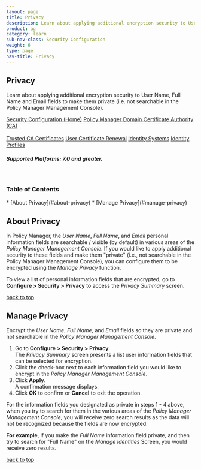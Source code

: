 ```yaml
---
layout: page
title: Privacy
description: Learn about applying additional encryption security to User Name, Full Name and Email fields to make them private (i.e. not searchable in the Policy Manager Management Console).
product: ag
category: learn
sub-nav-class: Security Configuration
weight:	6
type: page
nav-title: Privacy
---
```


## Privacy
Learn about applying additional encryption security to User Name, Full Name and Email fields to make them private (i.e. not searchable in the Policy Manager Management Console).

<a href="../security_config/security_configuration_toc.html" class="button secondary">Security Configuration (Home)</a> <a href="../security_config/policy_manager_domain.html" class="button secondary">Policy Manager Domain </a> <a href="../security_config/certificate_authority.html" class="button secondary">Certificate Authority (CA)</a> <br><br> <a href="../security_config/trusted_ca_certificates.html" class="button secondary">Trusted CA Certificates</a> <a href="../security_config/user_certificate_renewal.html" class="button secondary">User Certificate Renewal</a> <a href="../security_config/identity_systems.html" class="button secondary">Identity Systems</a> <a href="../security_config/identity_profiles.html" class="button secondary">Identity Profiles</a>

<h5 class="stamp">Supported Platforms: 7.0 and greater.</h5><br>

<div class = "divider1"></div>

### Table of Contents
<div id="toc-marker"></div>
* [About Privacy](#about-privacy)
* [Manage Privacy](#manage-privacy)

<div class = "divider1"></div>

## About Privacy

In Policy Manager, the *User Name*, *Full Name*, and *Email* personal information fields are searchable / visible (by default) in various areas of the *Policy Manager Management Console*. If you would like to apply additional security to these fields and make them "private" (i.e., not searchable in the Policy Manager Management Console), you can configure them to be encrypted using the *Manage Privacy* function. 

To view a list of personal information fields that are encrypted, go to **Configure > Security > Privacy** to access the *Privacy Summary* screen.

<a href="#top">back to top</a> 

## Manage Privacy

Encrypt the *User Name*, *Full Name*, and *Email* fields so they are private and not searchable in the *Policy Manager Management Console*.

1. Go to **Configure > Security > Privacy**.    
The *Privacy Summary* screen presents a list user information fields that can be selected for encryption. 
2. Click the check-box next to each information field you would like to encrypt in the *Policy Manager Management Console*.
3. Click **Apply**.  
A confirmation message displays.
4. Click **OK** to confirm or **Cancel** to exit the operation.

For the information fields you designated as private in steps 1 - 4 above, when you try to search for them in the various areas of the *Policy Manager Management Console*, you will receive zero search results as the data will not be recognized because the fields are now encrypted. 

**For example**, if you make the *Full Name* information field private, and then try to search for "Full Name" on the *Manage Identities* Screen, you would receive zero results.

<a href="#top">back to top</a> 

